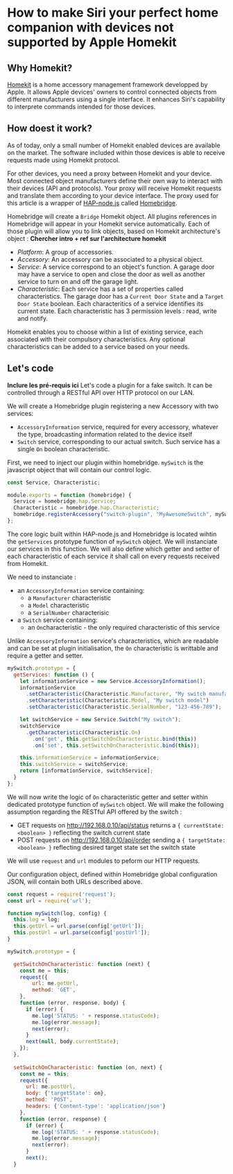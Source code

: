 # How to make Siri your perfect home companion with devices not supported by Apple Homekit

## Why Homekit?

[Homekit](https://developer.apple.com/homekit/) is a home accessory management framework developped by Apple. 
It allows Apple devices' owners to control connected objects from different manufacturers using a single interface.
It enhances Siri's capability to interprete commands intended for those devices.

## How doest it work?

As of today, only a small number of Homekit enabled devices are available on the market.
The software included within those devices is able to receive requests made using Homekit protocol.

For other devices, you need a proxy between Homekit and your device. Most connected object manufacturers define their own way to interact with their devices (API and protocols).
Your proxy will receive Homekit requests and translate them according to your device interface.
The proxy used for this article is a wrapper of [HAP-node.js](https://github.com/KhaosT/HAP-NodeJS) called [Homebridge](https://github.com/nfarina/homebridge).

Homebridge will create a `Bridge` Homekit object. All plugins references in Homebridge will appear in your Homekit service automatically.
Each of those plugin will allow you to link objects, based on Homekit architecture's object :
**Chercher intro + ref sur l'architecture homekit**
* *Platform*: A group of accessories.
* *Accessory*: An accessory can be associated to a physical object.
* *Service*: A service correspond to an object's function. A garage door may have a service to open and close the door as well as another service to turn on and off the garage light.
* *Characteristic*: Each service has a set of properties called characteristics. The garage door has a `Current Door State` and a `Target Door State` boolean. Each characteritics of a service identifies its current state. Each characteristic has 3 permission levels : read, write and notify.

Homekit enables you to choose within a list of existing service, each associated with their compulsory characteristics. Any optional characteristics can be added to a service based on your needs.

## Let's code
**Inclure les pré-requis ici**
Let's code a plugin for a fake switch. It can be controlled through a RESTful API over HTTP protocol on our LAN.

We will create a Homebridge plugin registering a new Accessory with two services:
* `AccessoryInformation` service, required for every accessory, whatever the type, broadcasting information related to the device itself
* `Switch` service, corresponding to our actual switch. Such service has a single `On` boolean characteristic.

First, we need to inject our plugin within homebridge.
`mySwitch` is the javascript object that will contain our control logic.

```javascript
const Service, Characteristic;

module.exports = function (homebridge) {
  Service = homebridge.hap.Service;
  Characteristic = homebridge.hap.Characteristic;
  homebridge.registerAccessory("switch-plugin", "MyAwesomeSwitch", mySwitch);
};
```

The core logic built within HAP-node.js and Homebridge is located wihtin the `getServices` prototype function of `mySwitch` object.
We will instanciate our services in this function. We will also define which getter and setter of each characteristic of each service it shall call on every requests received from Homekit.

We need to instanciate :
* an `AccessoryInformation` service containing:
  * a `Manufacturer` characteristic
  * a `Model` characteristic
  * a `SerialNumber` characterisic
* a `Switch` service containing:
  * an `On`characteristic - the only required characteristic of this service
  
Unlike `AccessoryInformation` service's characteristics, which are readable and can be set at plugin initialisation, the `On` characteristic is writtable and require a getter and setter. 

```javascript
mySwitch.prototype = {
  getServices: function () {
    let informationService = new Service.AccessoryInformation();
    informationService
      .setCharacteristic(Characteristic.Manufacturer, "My switch manufacturer")
      .setCharacteristic(Characteristic.Model, "My switch model")
      .setCharacteristic(Characteristic.SerialNumber, "123-456-789");

    let switchService = new Service.Switch("My switch");
    switchService
      .getCharacteristic(Characteristic.On)
        .on('get', this.getSwitchOnCharacteristic.bind(this))
        .on('set', this.setSwitchOnCharacteristic.bind(this));

    this.informationService = informationService;
    this.switchService = switchService;
    return [informationService, switchService];
  }
};
```

We will now write the logic of `On` characteristic getter and setter within dedicated prototype function of `mySwitch` object.
We will make the following assumption regarding the RESTful API offered by the switch :
* GET requests on http://192.168.0.10/api/status returns a `{ currentState: <boolean> }` reflecting the switch current state
* POST requests on http://192.168.0.10/api/order sending a `{ targetState: <boolean> }` reflecting desired target state set the switch state

We will use `request` and `url` modules to peform our HTTP requests.

Our configuration object, defined within Homebridge global configuration JSON, will contain both URLs described above.

```javascript
const request = require('request');
const url = require('url');

function mySwitch(log, config) {
  this.log = log;
  this.getUrl = url.parse(config['getUrl']);
  this.postUrl = url.parse(config['postUrl']);
}

mySwitch.prototype = {

  getSwitchOnCharacteristic: function (next) {
    const me = this;
    request({
        url: me.getUrl,
        method: 'GET',
    }, 
    function (error, response, body) {
      if (error) {
        me.log('STATUS: ' + response.statusCode);
        me.log(error.message);
        next(error);
      }
      next(null, body.currentState);
    });
  },
  
  setSwitchOnCharacteristic: function (on, next) {
    const me = this;
    request({
      url: me.postUrl,
      body: {'targetState': on},
      method: 'POST',
      headers: {'Content-type': 'application/json'}
    },
    function (error, response) {
      if (error) {
        me.log('STATUS: ' + response.statusCode);
        me.log(error.message);
        next(error);
      }
      next();
  }
```

